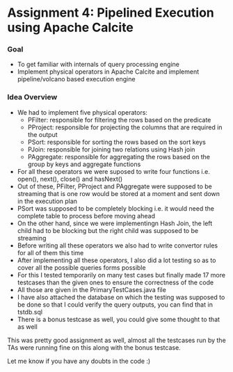 # Assignment 4: Pipelined Execution using Apache Calcite
### Goal
- To get familiar with internals of query processing engine
- Implement physical operators in Apache Calcite and implement pipeline/volcano based execution engine

### Idea Overview
- We had to implement five physical operators:
  - PFilter: responsible for filtering the rows based on the predicate
  - PProject: responsible for projecting the columns that are required in the output
  - PSort: responsible for sorting the rows based on the sort keys
  - PJoin: responsible for joining two relations using Hash join
  - PAggregate: responsible for aggregating the rows based on the group by keys and aggregate functions
- For all these operators we were suposed to write four functions i.e. open(), next(), close() and hasNext()
- Out of these, PFilter, PProject and PAggregate were supposed to be streaming that is one row would be stored at a moment and sent down in the execution plan
- PSort was supposed to be completely blocking i.e. it would need the complete table to process before moving ahead
- On the other hand, since we were implementingn Hash Join, the left child had to be blocking but the right child was supposed to be streaming
- Before writing all these operators we also had to write convertor rules for all of them this time
- After implementing all these operators, I also did a lot testing so as to cover all the possible queries forms possible
- For this I tested temporarily on many test cases but finally made 17 more testcases than the given ones to ensure the correctness of the code
- All those are given in the PrimaryTestCases.java file
- I have also attached the database on which the testing was supposed to be done so that I could verify the query outputs, you can find that in tstdb.sql
- There is a bonus testcase as well, you could give some thought to that as well

This was pretty good assignment as well, almost all the testcases run by the TAs were running fine on this along with the bonus testcase.

Let me know if you have any doubts in the code :)
 
